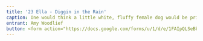 ```yaml
---
title: '23 Ella - Diggin in the Rain'
caption: One would think a little white, fluffy female dog would be prissy. Not so with Ella. She loves digging in the rain and bossing the rest of the pack around by nipping at their heels and doing her Tasmanian Devil growl.
entrant: Amy Woodlief
button: <form action="https://docs.google.com/forms/u/1/d/e/1FAIpQLSeBblQMqbBMeuApn2iPdutPu_wvMXp7h9YlIcRDEgHzWuKEQw/formResponse" method="post"><div class="form-element"></div><span>Votes</span><input type="text" name="entry.1685232061" required placeholder="$"></br><span>Email</span><input type="text" name="entry.882766101" required><button type="submit" name="button">Cast Votes</button></form>
---
```

